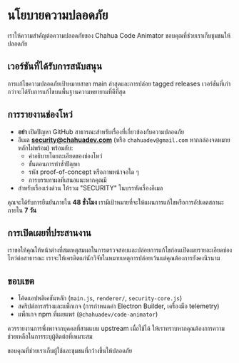 # นโยบายความปลอดภัย

เราให้ความสำคัญต่อความปลอดภัยของ Chahua Code Animator ขอบคุณที่ช่วยเราเก็บชุมชนให้ปลอดภัย

## เวอร์ชันที่ได้รับการสนับสนุน
การแก้ไขความปลอดภัยเป้าหมายสาขา main ล่าสุดและการปล่อย tagged releases เวอร์ชันที่เก่ากว่าจะได้รับการแก้ไขบนพื้นฐานความพยายามที่ดีที่สุด

## การรายงานช่องโหว่
- **อย่า** เปิดปัญหา GitHub สาธารณะสำหรับเรื่องที่เกี่ยวข้องกับความปลอดภัย
- อีเมล **security@chahuadev.com** (หรือ `chahuadev@gmail.com` หากกล่องจดหมายหลักไม่พร้อม) พร้อมกับ:
  - คำอธิบายโดยละเอียดของช่องโหว่
  - ขั้นตอนการทำซ้ำปัญหา
  - รหัส proof-of-concept หรือภาพหน้าจอใด ๆ
  - การบรรเทาผลที่เสนอแนะหากคุณมี
- สำหรับเรื่องเร่งด่วน ให้รวม "SECURITY" ในบรรทัดเรื่องอีเมล

คุณจะได้รับการยืนยันภายใน **48 ชั่วโมง** เรามีเป้าหมายที่จะให้แผนการแก้ไขหรือการอัปเดตสถานะภายใน **7 วัน**

## การเปิดเผยที่ประสานงาน
เราขอให้คุณให้หน้าต่างที่สมเหตุสมผลในการตรวจสอบและปล่อยการแก้ไขก่อนเปิดเผยรายละเอียดช่องโหว่ต่อสาธารณะ เราจะให้เครดิตแก่นักวิจัยในหมายเหตุการปล่อยเว้นแต่คุณต้องการยังคงนิรนาม

## ขอบเขต
- โค้ดแอปพลิเคชันหลัก (`main.js`, `renderer/`, `security-core.js`)
- สคริปต์การสร้างและแพ็กเกจ (การกำหนดค่า Electron Builder, เครื่องมือ telemetry)
- แพ็กเกจ npm ที่เผยแพร่ (`@chahuadev/code-animator`)

ควรรายงานการพึ่งพาจากบุคคลที่สามแบบ upstream เมื่อใช้ได้ ให้เราทราบหากคุณต้องการความช่วยเหลือในการระบุผู้ติดต่อที่เหมาะสม

ขอบคุณที่ช่วยเราเก็บผู้ใช้และชุมชนที่กว้างขึ้นให้ปลอดภัย
